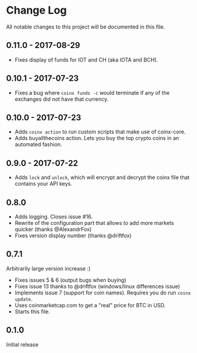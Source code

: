 # Change Log
All notable changes to this project will be documented in this file.

## 0.11.0 - 2017-08-29
- Fixes display of funds for IOT and CH (aka IOTA and BCH).

## 0.10.1 - 2017-07-23
- Fixes a bug where `coinx funds -c` would terminate if any of the exchanges did not have that currency.

## 0.10.0 - 2017-07-23
- Adds `coinx action` to run custom scripts that make use of coinx-core. 
- Adds buyallthecoins action. Lets you buy the top crypto coins in an automated fashion.

## 0.9.0 - 2017-07-22
- Adds `lock` and `unlock`, which will encrypt and decrypt the coinx file that contains your API keys.

## 0.8.0
- Adds logging. Closes issue #16.
- Rewrite of the configuration part that allows to add more markets quicker (thanks @AlexandrFox)
- Fixes version display number (thanks @driftfox)


## 0.7.1
Arbitrarily large version increase :)
- Fixes issues 5 & 6 (output bugs when buying)
- Fixes issue 13 thanks to @driftfox (windows/linux differences issue)
- Implements issue 7 (support for coin names). Requires you do run `coinx update`.
- Uses coinmarketcap.com to get a "real" price for BTC in USD.
- Starts this file.

## 0.1.0
Initial release
